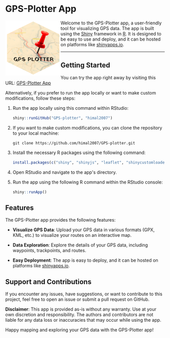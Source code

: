 # GPS-Plotter App

<img src="data/GPS plotter.png" align="left" width="175" height="175">

Welcome to the GPS-Plotter app, a user-friendly tool for visualizing GPS data. The app is built using the [Shiny](https://shiny.rstudio.com/) framework in [R](https://www.r-project.org/). It is designed to be easy to use and deploy, and it can be hosted on platforms like [shinyapps.io](https://www.shinyapps.io/).

---
      
## Getting Started

You can try the app right away by visiting this URL: [GPS-Plotter App](https://himal-shrestha.shinyapps.io/GPS-plotter/)

Alternatively, if you prefer to run the app locally or want to make custom modifications, follow these steps:

1. Run the app locally using this command within RStudio:
   ```R
   shiny::runGitHub("GPS-plotter", "himal2007")
   ```

2. If you want to make custom modifications, you can clone the repository to your local machine:
   ```
   git clone https://github.com/himal2007/GPS-plotter.git
   ```

3. Install the necessary R packages using the following command:
   ```R
   install.packages(c("shiny", "shinyjs", "leaflet", "shinycustomloader"))
   ```

4. Open RStudio and navigate to the app's directory.

5. Run the app using the following R command within the RStudio console:
   ```R
   shiny::runApp()
   ```

## Features

The GPS-Plotter app provides the following features:

- **Visualize GPS Data**: Upload your GPS data in various formats (GPX, KML, etc.) to visualize your routes on an interactive map.

- **Data Exploration**: Explore the details of your GPS data, including waypoints, trackpoints, and routes.

- **Easy Deployment**: The app is easy to deploy, and it can be hosted on platforms like [shinyapps.io](https://www.shinyapps.io/).

## Support and Contributions

If you encounter any issues, have suggestions, or want to contribute to this project, feel free to open an issue or submit a pull request on GitHub.

**Disclaimer**: This app is provided as-is without any warranty. Use at your own discretion and responsibility. The authors and contributors are not liable for any data loss or inaccuracies that may occur while using the app.

Happy mapping and exploring your GPS data with the GPS-Plotter app!
